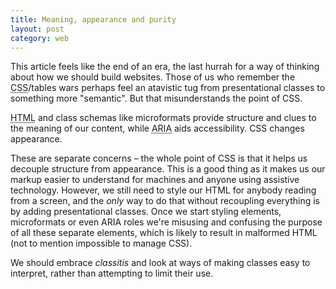 ```yaml
---
title: Meaning, appearance and purity
layout: post
category: web
---
```


This article feels like the end of an era, the last hurrah for a way of thinking about how we should build websites. Those of us who remember the <abbr title="Cascading Style Sheets">CSS</abbr>/tables wars perhaps feel an atavistic tug from presentational classes to something more "semantic". But that misunderstands the point of CSS.

<abbr title="HyperText Markup Language">HTML</abbr> and class schemas like microformats provide structure and clues to the meaning of our content, while <abbr title="Accessible Rich Internet Applications">ARIA</abbr> aids accessibility. CSS changes appearance.

These are separate concerns &#8211; the whole point of CSS is that it helps us decouple structure from appearance. This is a good thing as it makes us our markup easier to understand for machines and anyone using assistive technology. However, we still need to style our HTML for anybody reading from a screen, and the _only_ way to do that without recoupling everything is by adding presentational classes. Once we start styling elements, microformats or even ARIA roles we're misusing and confusing the purpose of all these separate elements, which is likely to result in malformed HTML (not to mention impossible to manage CSS).

We should embrace <i>classitis</i> and look at ways of making classes easy to interpret, rather than attempting to limit their use.
